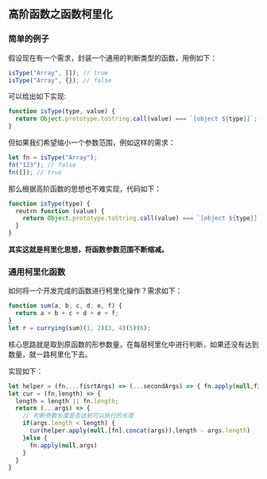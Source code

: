 ## 高阶函数之函数柯里化

### 简单的例子

假设现在有一个需求，封装一个通用的判断类型的函数，用例如下：

```js
isType("Array", []); // true
isType("Array", {}); // false
```

可以给出如下实现:

```js
function isType(type, value) {
  return Object.prototype.toString.call(value) === `[object ${type}]`;
}
```

但如果我们希望缩小一个参数范围，例如这样的需求：

```js
let fn = isType("Array");
fn("123"); // false
fn([]); // true
```

那么根据高阶函数的思想也不难实现，代码如下：

```js
function isType(type) {
  reutrn function (value) {
    return Object.prototype.toString.call(value) === `[object ${type}]`
  }
}
```

**其实这就是柯里化思想，将函数参数范围不断缩减。**

### 通用柯里化函数

如何将一个开发完成的函数进行柯里化操作？需求如下：

```js
function sum(a, b, c, d, e, f) {
  return a + b + c + d + e + f;
}
let r = currying(sum)(1, 2)(3, 4)(5)(6);
```

核心思路就是取到原函数的形参数量，在每层柯里化中进行判断，如果还没有达到数量，就一路柯里化下去。

实现如下：

```js
let helper = (fn,...fisrtArgs) => (...secondArgs) => { fn.apply(null,fisrtArgs.concat(secondArgs))}
let cur = (fn,length) => {
  length = length || fn.length;
  return (...args) => {
    // 判断参数长度是否达到可以执行的长度
    if(args.length < length) {
      cur(helper.apply(null,[fn].concat(args)),length - args.length)
    }else {
      fn.apply(null,args)
    }
  }
}
```
